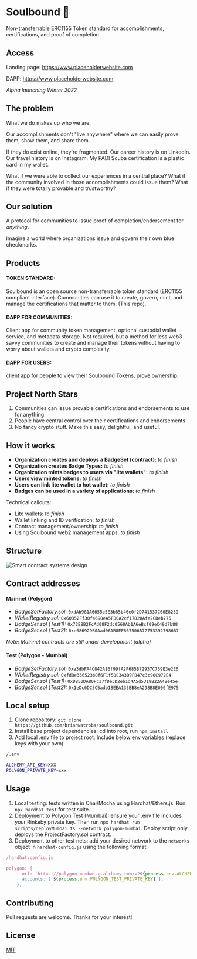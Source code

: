# Soulbound 🪪

Non-transferrable ERC1155 Token standard for accomplishments, certifications, and proof of completion.

## Access

Landing page: https://www.placeholderwebsite.com

DAPP: https://www.placeholderwebsite.com

_Alpha launching Winter 2022_

## The problem

What we do makes up who we are.

Our accomplishments don't "live anywhere" where we can easily prove them, show them, and share them.

If they do exist online, they're fragmented. Our career history is on LinkedIn. Our travel history is on Instagram. My PADI Scuba certification is a plastic card in my wallet.

What if we were able to collect our experiences in a central place? What if the community involved in those accomplishments could issue them? What if they were totally provable and trustworthy?

## Our solution

A protocol for communities to issue proof of completion/endorsement for _anything_.

Imagine a world where organizations issue and govern their own blue checkmarks.

## Products

#### TOKEN STANDARD:

Soulbound is an open source non-transferrable token standard (ERC1155 compliant interface). Communities can use it to create, govern, mint, and manage the certifications that matter to them. (This repo).

#### DAPP FOR COMMUNITIES:

Client app for community token management, optional custodial wallet service, and metadata storage. Not required, but a method for less web3 savvy communities to create and manage their tokens without having to worry about wallets and crypto complexity.

#### DAPP FOR USERS:

client app for people to view their Soulbound Tokens, prove ownership.

## Project North Stars

1. Communities can issue provable certifications and endorsements to use for anything
2. People have central control over their certifications and endorsements
3. No fancy crypto stuff. Make this easy, delightful, and useful.

## How it works

- **Organization creates and deploys a BadgeSet (contract):** _to finish_
- **Organization creates Badge Types:** _to finish_
- **Organization mints badges to users via "lite wallets":** _to finish_
- **Users view minted tokens:** _to finish_
- **Users can link lite wallet to hot wallet:** _to finish_
- **Badges can be used in a variety of applications:** _to finish_

Technical callouts:

- Lite wallets: _to finish_
- Wallet linking and ID verification: _to finish_
- Contract management/ownership: _to finish_
- Using Soulbound web2 management apps: _to finish_

## Structure

![Smart contract systems design](https://brianwatroba.s3.amazonaws.com/soulboundsc4.png)

## Contract addresses

#### Mainnet (Polygon)

- _BadgeSetFactory.sol:_ `0xdAb981A6655e5E3b85b46e0f2D741537C60E8259`
- _WalletRegistry.sol:_ `0x60352Ff30f4698eA5FB0A2cf17D28Afe2CBeb775`
- _BadgeSet.sol (Test1):_ `0x72E8B2FcAd08F2dc0568Ab1A6eBcf09eC49d7b88`
- _BadgeSet.sol (Test2):_ `0xe686929B0Aad06AB8EF867506B72753392798687`

_Note: Mainnet contracts are still under development (alpha)_

#### Test (Polygon - Mumbai)

- _BadgeSetFactory.sol:_ `0xe3dbFA4C842A16f99fA2F685B72937C759E3e2E6`
- _WalletRegistry.sol:_ `0xfd8e336523b0f6F1f5DC343D9FB47c3c90C972E4`
- _BadgeSet.sol (Test1):_ `0xD850DA80Fc37fDe3D2eb1d4A5d5319B22A4Be45e`
- _BadgeSet.sol (Test2):_ `0x1eDc0DC5C5adb18EEA135BB8eA298B8E006fE975`

## Local setup

1. Clone repository: `git clone https://github.com/brianwatroba/soulbound.git`
2. Install base project dependencies: cd into root, run `npm install`
3. Add local .env file to project root. Include below env variables (replace keys with your own):

```bash
/.env

ALCHEMY_API_KEY=XXX
POLYGON_PRIVATE_KEY=xxx
```

## Usage

1. Local testing: tests written in Chai/Mocha using Hardhat/Ethers.js. Run `npx hardhat test` for test suite.
2. Deployment to Polygon Test (Mumbai): ensure your .env file includes your Rinkeby private key. Then run `npx hardhat run scripts/deployMumbai.ts --network polygon-mumbai`. Deploy script only deploys the ProjectFactory.sol contract.
3. Deployment to other test nets: add your desired network to the `networks` object in `hardhat-config.js` using the following format:

```javascript
/hardhat.config.js

polygon: {
      url: `https://polygon-mumbai.g.alchemy.com/v2${process.env.ALCHEMY_API_KEY}`,
      accounts: [`${process.env.POLYGON_TEST_PRIVATE_KEY}`],
    },
```

## Contributing

Pull requests are welcome. Thanks for your interest!

## License

[MIT](https://choosealicense.com/licenses/mit/)
